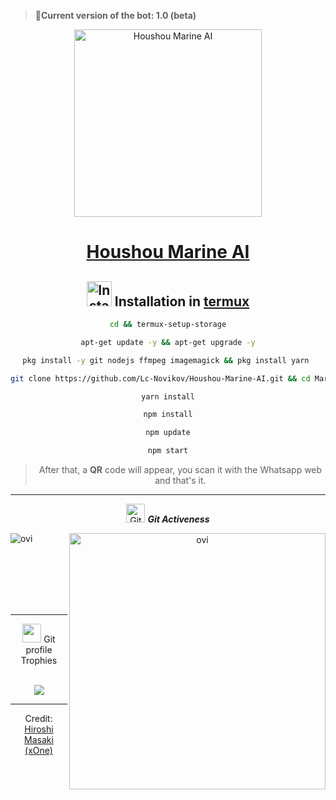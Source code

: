 > <b> 🚀Current version of the bot: 1.0 (beta) </b>

<div align="center">
    <p>  
        <a href="https://www.youtube.com/watch?v=MoiO-2NorRA&t=3s">
            <img alt="Houshou Marine AI" height="300" src="https://i.ibb.co/pPmC51Y/file.jpg">
            <h1>Houshou Marine AI</h1>
        </a>
    </p>
    <p> 


## <img src="https://i.giphy.com/media/nWGRHBnAl5Kmc/giphy.gif" alt="Instalacion" width="40" height="40"> Installation in [termux](https://f-droid.org/repo/com.termux_118.apk)

```bash
cd && termux-setup-storage
```

```bash
apt-get update -y && apt-get upgrade -y
```

```bash
pkg install -y git nodejs ffmpeg imagemagick && pkg install yarn 
```

```bash
git clone https://github.com/Lc-Novikov/Houshou-Marine-AI.git && cd Marine-AI
```

```bash
yarn install
```

```bash
npm install
```

```bash
npm update
```

```bash
npm start
```

> After that, a **QR** code will appear, you scan it with the Whatsapp web and that's it.

 -----

  <p align="center">
 <img src="https://media.giphy.com/media/W5eoZHPpUx9sapR0eu/giphy.gif" width="30px" alt="Git"/>&nbsp;<i><b>Git Activeness</b></i></p>

<p><img align="left" src="https://github-readme-stats.vercel.app/api/top-langs?username=OvinduWijethunge&show_icons=true&locale=en&layout=compact&theme=chartreuse-dark" alt="ovi" /></p>
<p>&nbsp;<img align="right" src="https://github-readme-stats.vercel.app/api?username=OvinduWijethunge&show_icons=true&locale=en&theme=chartreuse-dark" alt="ovi" width="410" /></p>
<br><br><br><br><br>

<hr>


<p align="center"><img src="https://media.giphy.com/media/QaMcXSekUWx7aogAUr/giphy.gif" width="30" />&nbsp;Git profile Trophies</p><br>
<img src="https://github-profile-trophy.vercel.app/?username=OvinduWijethunge&theme=juicyfresh&no-bg=true" />


-----
Credit: [Hiroshi Masaki (xOne) ](https://github.com/Lc-Novikov)
 



